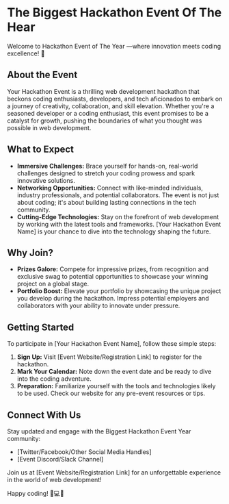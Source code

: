 # The Biggest Hackathon Event Of The Hear

Welcome to Hackathon Event of The Year —where innovation meets coding excellence! 🚀

## About the Event

Your Hackathon Event is a thrilling web development hackathon that beckons coding enthusiasts, developers, and tech aficionados to embark on a journey of creativity, collaboration, and skill elevation. Whether you're a seasoned developer or a coding enthusiast, this event promises to be a catalyst for growth, pushing the boundaries of what you thought was possible in web development.

## What to Expect

- **Immersive Challenges:** Brace yourself for hands-on, real-world challenges designed to stretch your coding prowess and spark innovative solutions.
- **Networking Opportunities:** Connect with like-minded individuals, industry professionals, and potential collaborators. The event is not just about coding; it's about building lasting connections in the tech community.
- **Cutting-Edge Technologies:** Stay on the forefront of web development by working with the latest tools and frameworks. [Your Hackathon Event Name] is your chance to dive into the technology shaping the future.

## Why Join?

- **Prizes Galore:** Compete for impressive prizes, from recognition and exclusive swag to potential opportunities to showcase your winning project on a global stage.
- **Portfolio Boost:** Elevate your portfolio by showcasing the unique project you develop during the hackathon. Impress potential employers and collaborators with your ability to innovate under pressure.

## Getting Started

To participate in [Your Hackathon Event Name], follow these simple steps:

1. **Sign Up:** Visit [Event Website/Registration Link] to register for the hackathon.
2. **Mark Your Calendar:** Note down the event date and be ready to dive into the coding adventure.
3. **Preparation:** Familiarize yourself with the tools and technologies likely to be used. Check our website for any pre-event resources or tips.

## Connect With Us

Stay updated and engage with the Biggest Hackathon Event Year community:

- [Twitter/Facebook/Other Social Media Handles]
- [Event Discord/Slack Channel]

Join us at [Event Website/Registration Link] for an unforgettable experience in the world of web development!

Happy coding! 🚀💻✨
